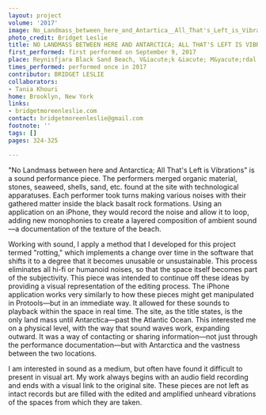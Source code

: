 ```yaml
---
layout: project
volume: '2017'
image: No_Landmass_between_here_and_Antartica__All_That's_Left_is_Vibrations_edited.jpg
photo_credit: Bridget Leslie
title: NO LANDMASS BETWEEN HERE AND ANTARCTICA; ALL THAT'S LEFT IS VIBRATIONS
first_performed: first performed on September 9, 2017
place: Reynisfjara Black Sand Beach, V&iacute;k &iacute; M&yacute;rdal, Iceland
times_performed: performed once in 2017
contributor: BRIDGET LESLIE
collaborators:
- Tania Khouri
home: Brooklyn, New York
links:
- bridgetmoreenleslie.com
contact: bridgetmoreenleslie@gmail.com
footnote: ''
tags: []
pages: 324-325

---
```


"No Landmass between here and Antarctica; All That's Left is Vibrations" is a sound performance piece. The performers merged organic material, stones, seaweed, shells, sand, etc. found at the site with technological apparatuses. Each performer took turns making various noises with their gathered matter inside the black basalt rock formations. Using an application on an iPhone, they would record the noise and allow it to loop, adding new monophonies to create a layered composition of ambient sound—a documentation of the texture of the beach.

Working with sound, I apply a method that I developed for this project termed "rotting," which implements a change over time in the software that shifts it to a degree that it becomes unusable or unsustainable. This process eliminates all hi-fi or humanoid noises, so that the space itself becomes part of the subjectivity. This piece was intended to  continue off these ideas by providing a visual representation of the editing process. The iPhone application works very similarly to how these pieces might get manipulated in Protools—but in an immediate way. It allowed for these sounds to playback within the space in real time. The site, as the title states, is the only land mass until Antarctica—past the Atlantic Ocean. This interested me on a physical level, with the way that sound waves work, expanding outward. It was a way of contacting or sharing information—not just through the performance documentation—but with Antarctica and the vastness between the two locations.

I am interested in sound as a medium, but often have found it difficult to present in visual art. My work always begins with an audio field recording and ends with a visual link to the original site. These pieces are not left as intact records but are filled with the edited and amplified unheard vibrations of the spaces from which they are taken.
